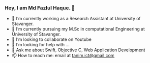 ### Hey, I am Md Fazlul Haque. 👋

- 🔭 I’m currently working as a Research Assistant at University of Stavanger.
- 🌱 I’m currently pursuing my M.Sc in computational Engineering at University of Stavanger.
- 👯 I’m looking to collaborate on Youtube
- 🤔 I’m looking for help with ...
- 💬 Ask me about Swift, Objective C, Web Application Development
- 📫 How to reach me: email at tanim.ict@gmail.com
